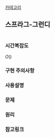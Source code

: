 [카테고리](/README.md)
## 스프라그-그런디
```cpp

```
### 시간복잡도
$O()$   

### 구현 주의사항


### 사용설명


### 문제
[]()   

### 원리


### 참고링크